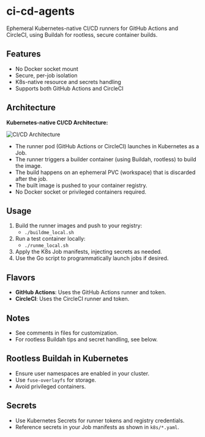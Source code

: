 # ci-cd-agents

Ephemeral Kubernetes-native CI/CD runners for GitHub Actions and CircleCI, using Buildah for rootless, secure container builds.

## Features
- No Docker socket mount
- Secure, per-job isolation
- K8s-native resource and secrets handling
- Supports both GitHub Actions and CircleCI

## Architecture

**Kubernetes-native CI/CD Architecture:**

![CI/CD Architecture](docs/ci-cd-architecture-latest.svg)

- The runner pod (GitHub Actions or CircleCI) launches in Kubernetes as a Job.
- The runner triggers a builder container (using Buildah, rootless) to build the image.
- The build happens on an ephemeral PVC (workspace) that is discarded after the job.
- The built image is pushed to your container registry.
- No Docker socket or privileged containers required.

## Usage
1. Build the runner images and push to your registry:
   - `./buildme_local.sh`
2. Run a test container locally:
   - `./runme_local.sh`
3. Apply the K8s Job manifests, injecting secrets as needed.
4. Use the Go script to programmatically launch jobs if desired.

## Flavors
- **GitHub Actions**: Uses the GitHub Actions runner and token.
- **CircleCI**: Uses the CircleCI runner and token.

## Notes
- See comments in files for customization.
- For rootless Buildah tips and secret handling, see below.

## Rootless Buildah in Kubernetes
- Ensure user namespaces are enabled in your cluster.
- Use `fuse-overlayfs` for storage.
- Avoid privileged containers.

## Secrets
- Use Kubernetes Secrets for runner tokens and registry credentials.
- Reference secrets in your Job manifests as shown in `k8s/*.yaml`. 

